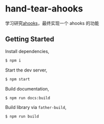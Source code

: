 # hand-tear-ahooks

学习研究[ahooks](https://ahooks.js.org/zh-CN/hooks/async)，最终实现一个 ahooks 的功能

## Getting Started

Install dependencies,

```bash
$ npm i
```

Start the dev server,

```bash
$ npm start
```

Build documentation,

```bash
$ npm run docs:build
```

Build library via `father-build`,

```bash
$ npm run build
```
